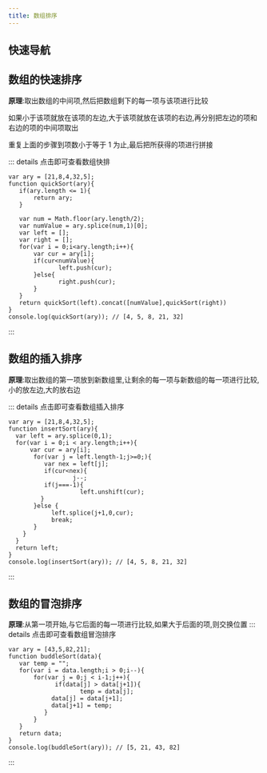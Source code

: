 ```yaml
---
title: 数组排序
---
```


## 快速导航

<TOC />

## 数组的快速排序

**原理**:取出数组的中间项,然后把数组剩下的每一项与该项进行比较

如果小于该项就放在该项的左边,大于该项就放在该项的右边,再分别把左边的项和右边的项的中间项取出

重复上面的步骤到项数小于等于 1 为止,最后把所获得的项进行拼接

::: details 点击即可查看数组快排

```
var ary = [21,8,4,32,5];
function quickSort(ary){
   if(ary.length <= 1){
	   return ary;
   }

   var num = Math.floor(ary.length/2);
   var numValue = ary.splice(num,1)[0];
   var left = [];
   var right = [];
   for(var i = 0;i<ary.length;i++){
       var cur = ary[i];
       if(cur<numValue){
		      left.push(cur);
       }else{
		      right.push(cur);
       }
   }
   return quickSort(left).concat([numValue],quickSort(right))
}
console.log(quickSort(ary)); // [4, 5, 8, 21, 32]
```

:::

## 数组的插入排序

**原理**:取出数组的第一项放到新数组里,让剩余的每一项与新数组的每一项进行比较,小的放左边,大的放右边

::: details 点击即可查看数组插入排序

```
var ary = [21,8,4,32,5];
function insertSort(ary){
  var left = ary.splice(0,1);
  for(var i = 0;i < ary.length;i++){
	  var cur = ary[i];
       for(var j = left.length-1;j>=0;){
          var nex = left[j];
          if(cur<nex){
		          j--;
          if(j===-1){
			        left.unshift(cur);
         }
       }else {
            left.splice(j+1,0,cur);
            break;
       }
    }
  }
  return left;
}
console.log(insertSort(ary)); // [4, 5, 8, 21, 32]
```

:::

## 数组的冒泡排序

**原理**:从第一项开始,与它后面的每一项进行比较,如果大于后面的项,则交换位置
::: details 点击即可查看数组冒泡排序

```
var ary = [43,5,82,21];
function buddleSort(data){
   var temp = "";
   for(var i = data.length;i > 0;i--){
       for(var j = 0;j < i-1;j++){
		     if(data[j] > data[j+1]){
				    temp = data[j];
            data[j] = data[j+1];
            data[j+1] = temp;
          }
       }
   }
   return data;
}
console.log(buddleSort(ary)); // [5, 21, 43, 82]
```

:::

<iframe-lineTestCode />

<footer-FooterLink :isShareLink="true" :isDaShang="true" />
